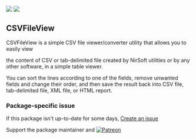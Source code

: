 [![](https://img.shields.io/chocolatey/v/csvfileview?color=green&label=csvfileview)](https://chocolatey.org/packages/csvfileview) [![](https://img.shields.io/chocolatey/dt/csvfileview)](https://chocolatey.org/packages/csvfileview)

## CSVFileView
CSVFileView is a simple CSV file viewer/converter utility that allows you to easily view 


the content of CSV or tab-delimited file created by NirSoft utilities or by any other 
software, in a simple table viewer.

You can sort the lines according to one of the fields, remove unwanted fields and change 
their order, and then save the result back into CSV file, tab-delimited file, XML file, 
or HTML report.

### Package-specific issue
If this package isn't up-to-date for some days, [Create an issue](https://github.com/tunisiano187/Chocolatey-packages/issues/new/choose)

Support the package maintainer and [![Patreon](https://cdn.jsdelivr.net/gh/tunisiano187/Chocolatey-packages@d15c4e19c709e7148588d4523ffc6dd3cd3c7e5e/icons/patreon.png)](https://www.patreon.com/tunisiano)